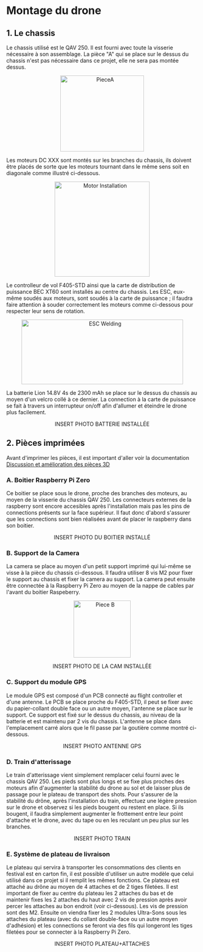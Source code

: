 # Montage du drone

## 1. Le chassis

Le chassis utilisé est le QAV 250. Il est fourni avec toute la visserie nécessaire à son assemblage. La pièce "A" qui se place sur le dessus du chassis n'est pas nécessaire dans ce projet, elle ne sera pas montée dessus.

<p align="center"><img src="https://user-images.githubusercontent.com/50197705/117539922-ffa48400-b00c-11eb-9665-dfd01454da7d.png" alt="PieceA" width="220" height="200">


Les moteurs DC XXX sont montés sur les branches du chassis, ils doivent être placés de sorte que les moteurs tournant dans le même sens soit en diagonale comme illustré ci-dessous.

<p align="center"><img src="https://user-images.githubusercontent.com/50197705/117539686-0a124e00-b00c-11eb-8e64-1dd3038c38f5.png" alt="Motor Installation" width="250" height="250">


Le controlleur de vol F405-STD ainsi que la carte de distribution de puissance BEC XT60 sont installés au centre du chassis. Les ESC, eux-même soudés aux moteurs, sont soudés à la carte de puissance ; il faudra faire attention à souder correctement les moteurs comme ci-dessous pour respecter leur sens de rotation.

<p align="center"><img src="https://user-images.githubusercontent.com/50197705/117539449-fca89400-b00a-11eb-99fa-17694d365739.png" alt="ESC Welding" width="425" height="170">
  
La batterie Lion 14.8V 4s de 2300 mAh se place sur le dessus du chassis au moyen d'un velcro collé à ce dernier. La connection à la carte de puissance se fait à travers un interrupteur on/off afin d'allumer et éteindre le drone plus facilement.

<p align="center">INSERT PHOTO BATTERIE INSTALLÉE

## 2. Pièces imprimées

Avant d'imprimer les pièces, il est important d'aller voir la documentation [Discussion et amélioration des pièces 3D](https://github.com/BasileAmeeuw/DroneDelivreur/blob/main/Design3D%20STL/Discussion%20et%20am%C3%A9lioration%20des%20pi%C3%A8ces%203D.md)

### A. Boitier Raspberry Pi Zero

Ce boitier se place sous le drone, proche des branches des moteurs, au moyen de la visserie du chassis QAV 250. Les connecteurs externes de la raspberry sont encore accesibles après l'installation mais pas les pins de connections présents sur la face supérieur. Il faut donc d'abord s'assurer que les connections sont bien réalisées avant de placer le raspberry dans son boitier.

<p align="center">INSERT PHOTO DU BOITIER INSTALLÉ

### B. Support de la Camera 

La camera se place au moyen d'un petit support imprimé qui lui-même se visse à la pièce du chassis ci-dessous. Il faudra utiliser 8 vis M2 pour fixer le support au chassis et fixer la camera au support. La camera peut ensuite être connectée à la Raspberry Pi Zero au moyen de la nappe de cables par l'avant du boitier Raspeberry.

<p align="center"><img src="https://user-images.githubusercontent.com/50197705/117539412-cc60f580-b00a-11eb-93cb-357e965fd160.png" alt="Piece B" width="150" height="150">

<p align="center">INSERT PHOTO DE LA CAM INSTALLÉE

### C. Support du module GPS

Le module GPS est composé d'un PCB connecté au flight controller et d'une antenne. Le PCB se place proche du F405-STD, il peut se fixer avec du papier-collant double face ou un autre moyen, l'antenne se place sur le support. Ce support est fixé sur le dessus du chassis, au niveau de la batterie et est maintenu par 2 vis du chassis. L'antenne se place dans l'emplacement carré alors que le fil passe par la goutière comme montré ci-dessous.

<p align="center">INSERT PHOTO ANTENNE GPS

### D. Train d'atterissage

Le train d'atterissage vient simplement remplacer celui fourni avec le chassis QAV 250. Les pieds sont plus longs et se fixe plus proches des moteurs afin d'augmenter la stabilité du drone au sol et de laisser plus de passage pour le plateau de transport des shots. Pour s'assurer de la stabilité du drône, après l'installation du train, effectuez une légère pression sur le drone et observez si les pieds bougent ou restent en place. Si ils bougent, il faudra simplement augmenter le frottement entre leur point d'attache et le drone, avec du tape ou en les reculant un peu plus sur les branches.

<p align="center">INSERT PHOTO TRAIN
  
### E. Système de plateau de livraison

Le plateau qui servira à transporter les consommations des clients en festival est en carton fin, il est possible d'utiliser un autre modèle que celui utilisé dans ce projet si il remplit les mêmes fonctions. Ce plateau est attaché au drône au moyen de 4 attaches et de 2 tiges filetées. Il est important de fixer au centre du plateau les 2 attaches du bas et de maintenir fixes les 2 attaches du haut avec 2 vis de pression après avoir percer les attaches au bon endroit (voir ci-dessous). Les vis de pression sont des M2.
Ensuite on viendra fixer les 2 modules Ultra-Sons sous les attaches du plateau (avec du collant double-face ou un autre moyen d'adhésion) et les connections se feront via des fils qui longeront les tiges filetées pour se connecter à la Raspberry Pi Zero.

<p align="center">INSERT PHOTO PLATEAU+ATTACHES

